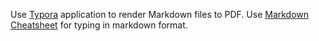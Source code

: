 Use [Typora](https://typora.io/) application to render Markdown files to PDF.
Use [Markdown Cheatsheet](https://guides.github.com/features/mastering-markdown/) for typing in markdown format.
